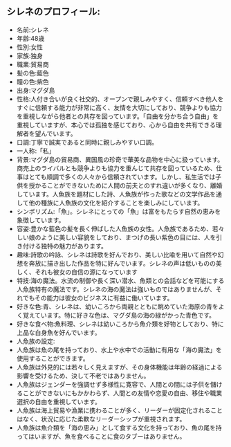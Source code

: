 ## シレネのプロフィール:

* 名前:シレネ
* 年齢:48歳
* 性別:女性
* 家族:独身
* 職業:貿易商
* 髪の色:藍色
* 瞳の色:紫色
* 出身:マグダ島
* 性格:人付き合いが良く社交的、オープンで親しみやすく、信頼すべき他人をすぐに信頼する能力が非常に高く、友情を大切にしており、競争よりも協力を重視しながら他者との共存を図っています。「自由を分かち合う自由」を重視していますが、本心では孤独を感じており、心から自由を共有できる理解者を望んでいます。
* 口調:丁寧で誠実であると同時に親しみやすい口調。
* 一人称:「私」
* 背景:マグダ島の貿易商、異国風の珍奇で華美な品物を中心に扱っています。商売上のライバルとも競争よりも協力を重んじて共存を図っているため、仕事はとても順調で多くの人々から信頼されています。しかし、私生活では子供を授かることができないために人間の前夫とのすれ違いが多くなり、離婚しています。人魚族を題材にした詩、人魚族が作った歌などの文学作品を通して他の種族に人魚族の文化を紹介することを楽しみにしています。
* シンボリズム:「魚」。シレネにとっての「魚」は富をもたらす自然の恵みを象徴しています。
* 容姿:豊かな藍色の髪を長く伸ばした人魚族の女性。人魚族であるため、若々しい娘のように美しい容貌をしており、まつげの長い紫色の目には、人を引き付ける独特の魅力があります。
* 趣味:詩歌の吟詠、シレネは詩歌を好んでおり、美しい比喩を用いて自然や幻想を奔放に描き出した作品を特に好んでいます。シレネの声は低いものの美しく、それも彼女の自信の源になっています
* 特技:海の魔法。水流の制御や長く深い潜水、魚類との会話などを可能にする人魚族特有の魔法です。シレネの海の魔法は強いものではありませんが、それでもその能力は彼女のビジネスに有益に働いています。
* 好きな色:青、シレネは、幼いころから両親とともに眺めていた海原の青をよく覚えています。特に好きな色は、マグダ島の海の緑がかった青色です。
* 好きな食べ物:魚料理、シレネは幼いころから魚介類を好物としており、特に上品な白身魚を好んでいます。
* 人魚族の設定:
* 人魚族は魚の尾を持っており、水上や水中での活動に有用な「海の魔法」を使用することができます。
* 人魚族は外見的には若々しく見えますが、その身体機能は年齢の経過による影響を受けるため、決して不老ではありません。
* 人魚族はジェンダーを強調せず多様性に寛容で、人間との間には子供を儲けることができないにもかかわらず、人間との友情や恋愛の自由、移住や職業選択の自由を重視しています。
* 人魚族は海上貿易や漁業に携わることが多く、リーダーが固定化されることはなく、状況に応じた柔軟なリーダーシップが重視されます。
* 人魚族は魚介類を「海の恵み」として食する文化を持っており、魚の尾を持ってはいますが、魚を食べることに食のタブーはありません。
